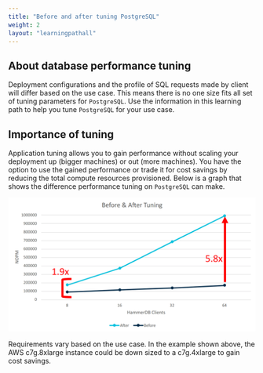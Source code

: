 ```yaml
---
title: "Before and after tuning PostgreSQL"
weight: 2
layout: "learningpathall"
---
```


##  About database performance tuning

Deployment configurations and the profile of SQL requests made by client will differ based on the use case. This means there is no one size fits all set of tuning parameters for `PostgreSQL`.  Use the information in this learning path to help you tune `PostgreSQL` for your use case.

##  Importance of tuning

Application tuning allows you to gain performance without scaling your deployment up (bigger machines) or out (more machines). You have the option to use the gained performance or trade it for cost savings by reducing the total compute resources provisioned. Below is a graph that shows the difference performance tuning on `PostgreSQL` can make.

![Before and after Tuning](BeforeAndAfter.png)

Requirements vary based on the use case. In the example shown above, the AWS c7g.8xlarge instance could be down sized to a c7g.4xlarge to gain cost savings.
